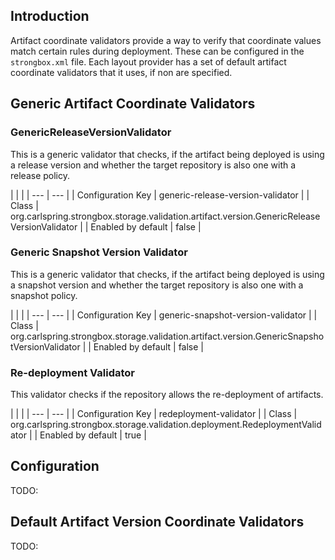 ## Introduction 

Artifact coordinate validators provide a way to verify that coordinate values match certain rules during deployment. 
These can be configured in the `strongbox.xml` file. Each layout provider has a set of default artifact coordinate 
validators that it uses, if non are specified.

## Generic Artifact Coordinate Validators

### GenericReleaseVersionValidator

This is a generic validator that checks, if the artifact being deployed is using a release version and whether the target repository is also one with a release policy.

<div class="no-table-header" markdown="1">
| | |
| --- | --- | 
| Configuration Key | generic-release-version-validator | 
| Class | org.carlspring.strongbox.storage.validation.artifact.version.GenericReleaseVersionValidator |
| Enabled by default | false | 
</div>

### Generic Snapshot Version Validator

This is a generic validator that checks, if the artifact being deployed is using a snapshot version and whether the target repository is also one with a snapshot policy.

<div class="no-table-header" markdown="1">
| | |
| --- | --- |
| Configuration Key | generic-snapshot-version-validator | 
| Class | org.carlspring.strongbox.storage.validation.artifact.version.GenericSnapshotVersionValidator |
| Enabled by default | false | 
</div>

### Re-deployment Validator

This validator checks if the repository allows the re-deployment of artifacts.

<div class="no-table-header" markdown="1">
| | |
| --- | --- |
| Configuration Key | redeployment-validator | 
| Class | org.carlspring.strongbox.storage.validation.deployment.RedeploymentValidator |
| Enabled by default | true | 
</div>

## Configuration

TODO: 

## Default Artifact Version Coordinate Validators

TODO: 
